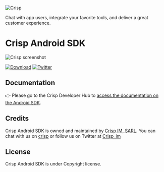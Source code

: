 ![Crisp](./docs/img/logo_blue.png)

Chat with app users, integrate your favorite tools, and deliver a great customer experience.

# Crisp Android SDK

![Crisp screenshot](https://raw.githubusercontent.com/crisp-im/crisp-sdk-android/master/docs/img/crisp_screenshot.png)

[![Download](https://api.bintray.com/packages/crispim/crisp-maven/crisp-sdk-android/images/download.svg)](https://bintray.com/crispim/crisp-maven/crisp-sdk-android/_latestVersion)
[![Twitter](https://img.shields.io/badge/twitter-@crisp_im-blue.svg?style=flat)](http://twitter.com/crisp_im)

## Documentation

👉 Please go to the Crisp Developer Hub to [access the documentation on the Android SDK](https://docs.crisp.chat/guides/chatbox-sdks/android-sdk/).

## Credits

Crisp Android SDK is owned and maintained by [Crisp IM, SARL](https://crisp.chat/en/). You can chat with us on [crisp](https://crisp.chat) or follow us on Twitter at [Crisp_im](http://twitter.com/crisp_im)

## License

Crisp Android SDK is under Copyright license.
